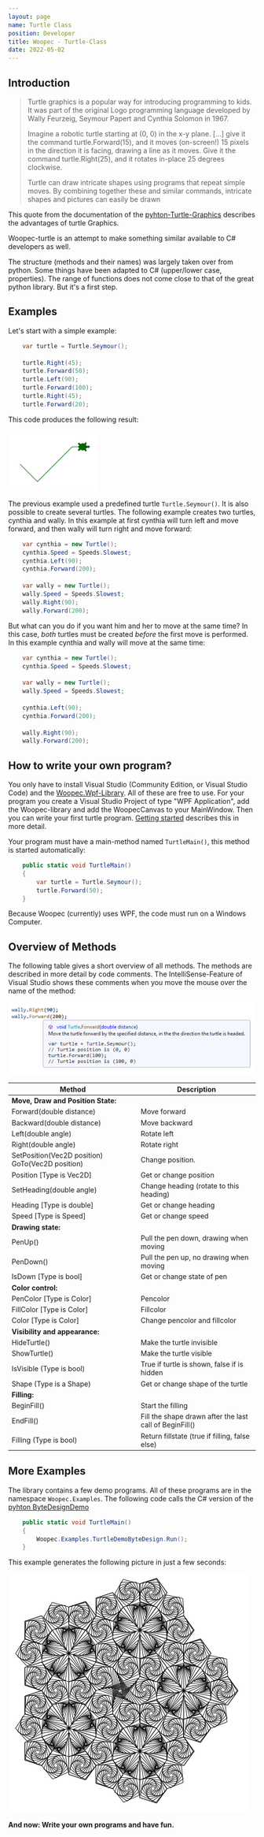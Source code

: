 ```yaml
---
layout: page
name: Turtle Class
position: Developer
title: Woopec - Turtle-Class
date: 2022-05-02
---
```

## Introduction

> Turtle graphics is a popular way for introducing programming to kids. It was part of the original Logo programming language developed by Wally Feurzeig, Seymour Papert and Cynthia Solomon in 1967.
> 
> Imagine a robotic turtle starting at (0, 0) in the x-y plane. [...] give it the command turtle.Forward(15), and it moves (on-screen!) 15 pixels in the direction it is facing, drawing a line as it moves. Give it the command turtle.Right(25), and it rotates in-place 25 degrees clockwise.
>
> Turtle can draw intricate shapes using programs that repeat simple moves. By combining together these and similar commands, intricate shapes and pictures can easily be drawn

This quote from the documentation of the [pyhton-Turtle-Graphics](https://docs.python.org/3/library/turtle.html#module-turtle) describes the advantages of turtle Graphics.

Woopec-turtle is an attempt to make something similar available to C# developers as well. 

The structure (methods and their names) was largely taken over from python. Some things have been adapted to C# (upper/lower case, properties). The range of functions does not come close to that of the great python library. But it's a first step.

## Examples

Let's start with a simple example:
```csharp
    var turtle = Turtle.Seymour();

    turtle.Right(45);
    turtle.Forward(50);
    turtle.Left(90);
    turtle.Forward(100);
    turtle.Right(45);
    turtle.Forward(20);
```
This code produces the following result:

![Result of simple example](./FirstSample.png)

The previous example used a predefined turtle `Turtle.Seymour()`. It is also possible to create several turtles.
The following example creates two turtles, cynthia and wally. In this example at first cynthia will turn left and 
move forward, and then wally will turn right and move forward:
```csharp
    var cynthia = new Turtle();
    cynthia.Speed = Speeds.Slowest;
    cynthia.Left(90);
    cynthia.Forward(200);

    var wally = new Turtle();
    wally.Speed = Speeds.Slowest;
    wally.Right(90);
    wally.Forward(200);
```

But what can you do if you want him and her to move at the same time? In this case, *both* turtles must be created *before*
the first move is performed. In this example cynthia and wally will move at the same time:
```csharp
    var cynthia = new Turtle();
    cynthia.Speed = Speeds.Slowest;

    var wally = new Turtle();
    wally.Speed = Speeds.Slowest;

    cynthia.Left(90);
    cynthia.Forward(200);

    wally.Right(90);
    wally.Forward(200);
```

## How to write your own program?

You only have to install Visual Studio (Community Edition, or Visual Studio Code) and the [Woopec.Wpf-Library](https://www.nuget.org/packages/Woopec.Wpf). 
All of these are free to use. For your program you create a Visual Studio Project of type 
"WPF Application", add the Woopec-library and add the WoopecCanvas to your MainWindow. 
Then you can write your first turtle program. [Getting started](./GettingStarted.md) describes this in more detail.


Your program must have a main-method named `TurtleMain()`, this method is started automatically:

```csharp
    public static void TurtleMain()
    {
        var turtle = Turtle.Seymour();
        turtle.Forward(50);
    }
```

Because Woopec (currently) uses WPF, the code must run on a Windows Computer.

## Overview of Methods

The following table gives a short overview of all methods. The methods are described in more detail by code comments.
The IntelliSense-Feature of Visual Studio shows these comments when you move the mouse over the name of the method:

![IntelliSense](./IntelliSense.png)

| Method                                           | Description                                           |
|--------------------------------------------------|-------------------------------------------------------|
| **Move, Draw and Position State:**
| Forward(double distance)                         | Move forward                                          |
| Backward(double distance)                        | Move backward                                         |
| Left(double angle)                               | Rotate left                                           |
| Right(double angle)                              | Rotate right                                          |
| SetPosition(Vec2D position) GoTo(Vec2D position) | Change position.                                      |
| Position [Type is Vec2D]                         | Get or change position                                |
| SetHeading(double angle)                         | Change heading (rotate to this heading)               |
| Heading [Type is double]                         | Get or change heading                                 |
| Speed [Type is Speed]                            | Get or change speed                                   |
| **Drawing state:**
| PenUp()                                          | Pull the pen down, drawing when moving                                                       |
| PenDown()                                        | Pull the pen up, no drawing when moving                                                       |
| IsDown [Type is bool]                            | Get or change state of pen                            |
| **Color control:**
| PenColor [Type is Color]                         | Pencolor                                              |
| FillColor [Type is Color]                        | Fillcolor                                             |
| Color [Type is Color]                            | Change pencolor and fillcolor                         |
| **Visibility and appearance:**
| HideTurtle()                                     | Make the turtle invisible                             |
| ShowTurtle()                                     | Make the turtle visible                               |
| IsVisible (Type is bool)                         | True if turtle is shown, false if is hidden           |
| Shape (Type is a Shape)                          | Get or change shape of the turtle                     |
| **Filling:**
| BeginFill()                                      | Start the filling                                     |
| EndFill()                                        | Fill the shape drawn after the last call of BeginFill()|
| Filling (Type is bool)                           | Return fillstate (true if filling, false else)        |

## More Examples

The library contains a few demo programs. All of these programs are in the namespace
`Woopec.Examples`. The following code calls the C# version of the [pyhton ByteDesignDemo](https://github.com/python/cpython/blob/main/Lib/turtledemo/bytedesign.py) 

```csharp
    public static void TurtleMain()
    {
        Woopec.Examples.TurtleDemoByteDesign.Run();
    }
```

This example generates the following picture in just a few seconds:

![Byte Design Demo](./ByteDesignDemo.png)


**And now: Write your own programs and have fun.**




